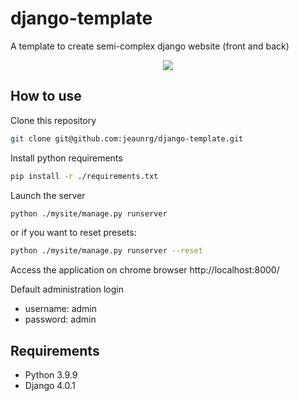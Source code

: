 # django-template
A template to create semi-complex django website (front and back)

<p align="center">
  <img src="https://raw.githubusercontent.com/jeaunrg/imnodes/main/django-template.gif">
</p>

## How to use

Clone this repository

```bash
git clone git@github.com:jeaunrg/django-template.git
```

Install python requirements

```bash
pip install -r ./requirements.txt
```

Launch the server

```bash
python ./mysite/manage.py runserver
```
or if you want to reset presets:
```bash
python ./mysite/manage.py runserver --reset
```

Access the application on chrome browser
http://localhost:8000/


Default administration login
- username: admin
- password: admin


## Requirements

- Python 3.9.9
- Django 4.0.1
